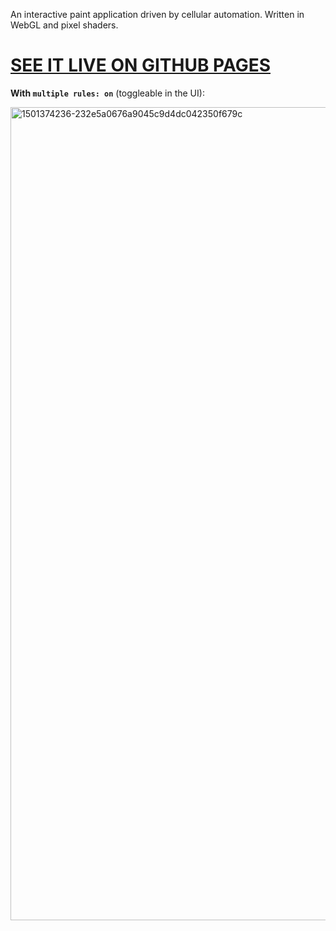 An interactive paint application driven by cellular automation. Written in WebGL and pixel shaders.

# [SEE IT LIVE ON GITHUB PAGES](https://xpl.github.com/expression)

**With `multiple rules: on`** (toggleable in the UI):

<img width="1301" alt="1501374236-232e5a0676a9045c9d4dc042350f679c" src="https://user-images.githubusercontent.com/1707/33461940-c91ad316-d645-11e7-9d30-2c2ee02f339e.png">
